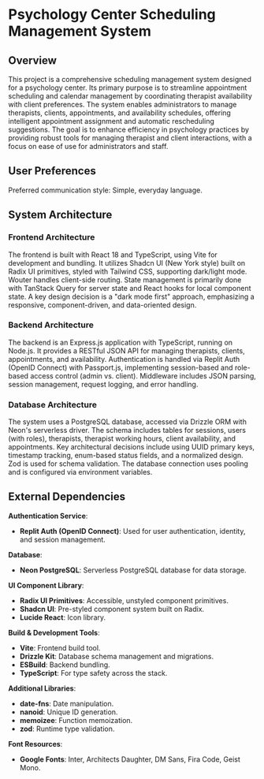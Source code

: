 # Psychology Center Scheduling Management System

## Overview

This project is a comprehensive scheduling management system designed for a psychology center. Its primary purpose is to streamline appointment scheduling and calendar management by coordinating therapist availability with client preferences. The system enables administrators to manage therapists, clients, appointments, and availability schedules, offering intelligent appointment assignment and automatic rescheduling suggestions. The goal is to enhance efficiency in psychology practices by providing robust tools for managing therapist and client interactions, with a focus on ease of use for administrators and staff.

## User Preferences

Preferred communication style: Simple, everyday language.

## System Architecture

### Frontend Architecture

The frontend is built with React 18 and TypeScript, using Vite for development and bundling. It utilizes Shadcn UI (New York style) built on Radix UI primitives, styled with Tailwind CSS, supporting dark/light mode. Wouter handles client-side routing. State management is primarily done with TanStack Query for server state and React hooks for local component state. A key design decision is a "dark mode first" approach, emphasizing a responsive, component-driven, and data-oriented design.

### Backend Architecture

The backend is an Express.js application with TypeScript, running on Node.js. It provides a RESTful JSON API for managing therapists, clients, appointments, and availability. Authentication is handled via Replit Auth (OpenID Connect) with Passport.js, implementing session-based and role-based access control (admin vs. client). Middleware includes JSON parsing, session management, request logging, and error handling.

### Database Architecture

The system uses a PostgreSQL database, accessed via Drizzle ORM with Neon's serverless driver. The schema includes tables for sessions, users (with roles), therapists, therapist working hours, client availability, and appointments. Key architectural decisions include using UUID primary keys, timestamp tracking, enum-based status fields, and a normalized design. Zod is used for schema validation. The database connection uses pooling and is configured via environment variables.

## External Dependencies

**Authentication Service**:
- **Replit Auth (OpenID Connect)**: Used for user authentication, identity, and session management.

**Database**:
- **Neon PostgreSQL**: Serverless PostgreSQL database for data storage.

**UI Component Library**:
- **Radix UI Primitives**: Accessible, unstyled component primitives.
- **Shadcn UI**: Pre-styled component system built on Radix.
- **Lucide React**: Icon library.

**Build & Development Tools**:
- **Vite**: Frontend build tool.
- **Drizzle Kit**: Database schema management and migrations.
- **ESBuild**: Backend bundling.
- **TypeScript**: For type safety across the stack.

**Additional Libraries**:
- **date-fns**: Date manipulation.
- **nanoid**: Unique ID generation.
- **memoizee**: Function memoization.
- **zod**: Runtime type validation.

**Font Resources**:
- **Google Fonts**: Inter, Architects Daughter, DM Sans, Fira Code, Geist Mono.